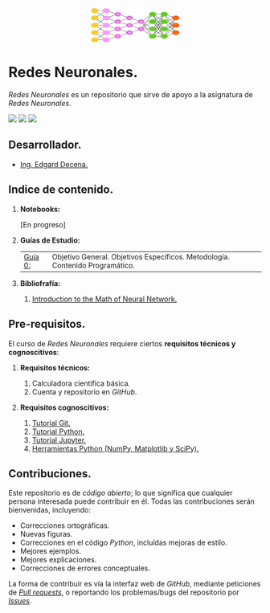 <div align = "center">
    <img src = "imagenes/logo_redes_neuronales.png" width = "180" height = "70" />
</div>

# Redes Neuronales.

*Redes Neuronales* es un repositorio que sirve de apoyo a la asignatura de *Redes Neuronales*.

<a href="https://nbviewer.jupyter.org/github/ejdecena/redes_neuronales/tree/master/"><img src="https://img.shields.io/badge/Visualizar-NBViewer-orange"/></a> <img src="https://img.shields.io/badge/License-MIT-green" /> <img src="https://img.shields.io/badge/Python-3.5-blue" />

## Desarrollador.

* [Ing. Edgard Decena.](mailto:edecena@gmail.com)

<a name = "indice"></a>

## Indice de contenido.

1. **Notebooks:**

    [En progreso]

1. **Guías de Estudio:**
    <table style = "border:hidden;" border = 0>
        <tbody>
            <tr>
                <td><a href="/">Guía 0:</a></td>
                <td>Objetivo General. Objetivos Específicos. Metodología. Contenido Programático.</td>
            </tr>
        </tbody>
    </table>

1. **Bibliofrafía:**
    1. [Introduction to the Math of Neural Network.](libros/Libro_Introduction_to_the_Math_of_Neural_Network.pdf)

## Pre-requisitos.

El curso de *Redes Neuronales* requiere ciertos **requisitos técnicos y cognoscitivos**:

1. **Requisitos técnicos:**
    1. Calculadora científica básica.
    1. Cuenta y repositorio en *GitHub*.

1. **Requisitos cognoscitivos:**
    1. [Tutorial Git.](https://github.com/ejdecena/tutorial_git)
    1. [Tutorial Python.](https://github.com/ejdecena/tutorial_python)
    1. [Tutorial Jupyter.](https://github.com/ejdecena/tutorial_jupyter)
    1. [Herramientas Python (NumPy, Matplotlib y SciPy).](https://github.com/ejdecena/herramientas_python)

## Contribuciones.

Este repositorio es de *código abierto*; lo que significa que cualquier persona interesada puede contribuir en él. Todas las contribuciones serán bienvenidas, incluyendo:

* Correcciones ortográficas.
* Nuevas figuras.
* Correcciones en el código *Python*, incluídas mejoras de estilo.
* Mejores ejemplos.
* Mejores explicaciones. 
* Correcciones de errores conceptuales.

La forma de contribuir es vía la interfaz web de *GitHub*, mediante peticiones de [*Pull requests*](https://github.com/ejdecena/redes_neuronales/pulls), o reportando los problemas/bugs del repositorio por [*Issues*](https://github.com/ejdecena/redes_neuronales/issues).